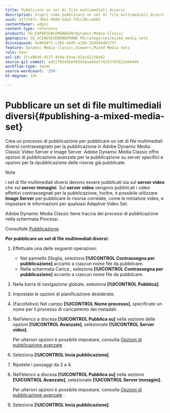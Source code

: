 ```yaml
---
title: Pubblicare un set di file multimediali diversi
description: Scopri come pubblicare un set di file multimediali diversi da Adobe Dynamic Media Classic.
uuid: 4172347c-7bb3-468d-bda2-fd1c26ccab85
contentOwner: admin
content-type: reference
products: SG_EXPERIENCEMANAGER/Dynamic-Media-Classic
geptopics: SG_SCENESEVENONDEMAND_PK/categories/mixed_media_sets
discoiquuid: 4e8694f7-c1b5-4d45-a18b-2b9494db1757
feature: Dynamic Media Classic,Viewers,Mixed Media Sets
role: User
exl-id: 1fca9640-d127-454a-b3aa-b2ac82136e62
source-git-commit: ad5270545be502d3aaabba574353787622ab0445
workflow-type: tm+mt
source-wordcount: '259'
ht-degree: 33%

---
```


# Pubblicare un set di file multimediali diversi{#publishing-a-mixed-media-set}

Crea un processo di pubblicazione per pubblicare un set di file multimediali diversi contrassegnato per la pubblicazione in Adobe Dynamic Media Classic Video Server e Image Server. Adobe Dynamic Media Classic offre opzioni di pubblicazione avanzate per la pubblicazione su server specifici e opzioni per la ripubblicazione delle risorse già pubblicate.

>[!NOTE]
>
>i set di file multimediali diversi devono essere pubblicati sia sul **server video** che sul **server immagini**. Sul **server video** vengono pubblicati i video effettivi contrassegnati per la pubblicazione, Inoltre, è possibile utilizzare **Image Server** per pubblicare le risorse correlate, come le miniature video, e impostare le informazioni per qualsiasi Adaptive Video Set.

Adobe Dynamic Media Classic tiene traccia dei processi di pubblicazione nella schermata Processi .

Consultate [Pubblicazione](publishing-files.md#publishing_files).

<!-- 

Comment Type: remark
Last Modified By: unknown unknown 
Last Modified Date: 

<p>RB: Updated the following steps as per Cynthia email, 11/9/2012, added 11/12/2012</p>

 -->

**Per pubblicare un set di file multimediali diversi:**

1. Effettuate una delle seguenti operazioni:

   * Nel pannello Sfoglia, seleziona **[!UICONTROL Contrassegna per pubblicazione]** accanto a ciascun nome file da pubblicare.
   * Nella schermata Carica , seleziona **[!UICONTROL Contrassegna per pubblicazione]** accanto a ciascun nome file da pubblicare.

1. Nella barra di navigazione globale, seleziona **[!UICONTROL Pubblica]**.
1. Impostate le opzioni di pianificazione desiderate.
1. (Facoltativo) Nel campo **[!UICONTROL Nome processo]**, specificate un nome per il processo di caricamento dei metadati.
1. Nell’elenco a discesa **[!UICONTROL Pubblica su]** nella sezione delle opzioni **[!UICONTROL Avanzate]**, selezionate **[!UICONTROL Server video]**.

   Per ulteriori opzioni è possibile impostare, consulta [Opzioni di pubblicazione avanzate](publishing-files.md#advanced_publish_options) .

1. Seleziona **[!UICONTROL Invia pubblicazione]**.
1. Ripetete i passaggi da 2 a 4.
1. Nell’elenco a discesa **[!UICONTROL Pubblica su]** nella sezione **[!UICONTROL Avanzate]**, selezionate **[!UICONTROL Server immagini]**.

   Per ulteriori opzioni è possibile impostare, consulta [Opzioni di pubblicazione avanzate](publishing-files.md#advanced_publish_options) .

1. Seleziona **[!UICONTROL Invia pubblicazione]**.
